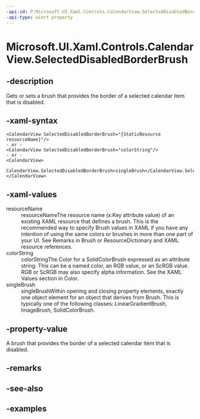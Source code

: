 ```yaml
---
-api-id: P:Microsoft.UI.Xaml.Controls.CalendarView.SelectedDisabledBorderBrush
-api-type: winrt property
---
```


# Microsoft.UI.Xaml.Controls.CalendarView.SelectedDisabledBorderBrush

<!--
public Microsoft.UI.Xaml.Media.Brush SelectedDisabledBorderBrush { get; set; }
-->


## -description

Gets or sets a brush that provides the border of a selected calendar item that is disabled.

## -xaml-syntax

```xaml
<CalendarView SelectedDisabledBorderBrush="{StaticResource resourceName}"/>
- or -
<CalendarView SelectedDisabledBorderBrush="colorString"/>
- or -
<CalendarView>
  CalendarView.SelectedDisabledBorderBrush>singleBrush</CalendarView.SelectedDisabledBorderBrush>
</CalendarView>

```

## -xaml-values

<dl><dt>resourceName</dt><dd>resourceNameThe resource name (x:Key attribute value) of an existing XAML resource that defines a brush. This is the recommended way to specify Brush values in XAML if you have any intention of using the same colors or brushes in more than one part of your UI. See Remarks in Brush or ResourceDictionary and XAML resource references.</dd>
<dt>colorString</dt><dd>colorStringThe Color for a SolidColorBrush expressed as an attribute string. This can be a named color, an RGB value, or an ScRGB value. RGB or ScRGB may also specify alpha information. See the XAML Values section in Color.</dd>
<dt>singleBrush</dt><dd>singleBrushWithin opening and closing property elements, exactly one object element for an object that derives from Brush. This is typically one of the following classes: LinearGradientBrush, ImageBrush, SolidColorBrush.</dd>
</dl>

## -property-value

A brush that provides the border of a selected calendar item that is disabled.

## -remarks

## -see-also

## -examples


